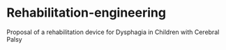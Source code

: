 # Rehabilitation-engineering
Proposal of a rehabilitation device for Dysphagia in Children with Cerebral Palsy

